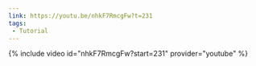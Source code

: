 ```yaml
---
link: https://youtu.be/nhkF7RmcgFw?t=231
tags:
 - Tutorial
---
```


{% include video id="nhkF7RmcgFw?start=231" provider="youtube" %}
